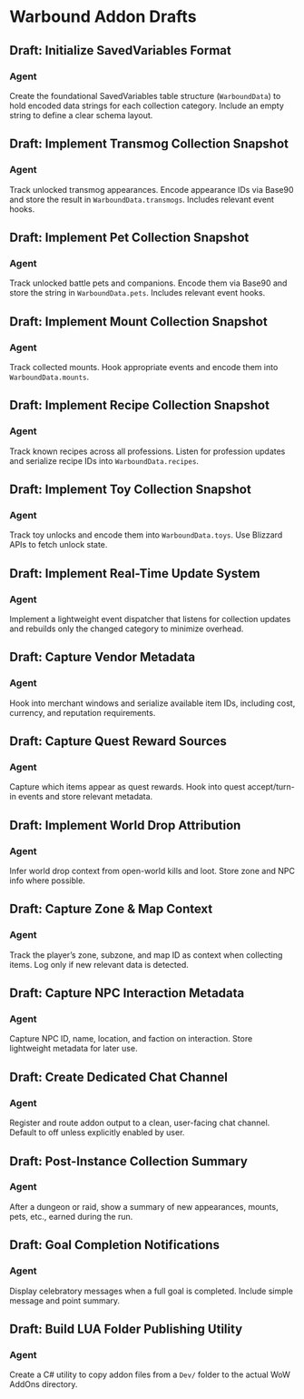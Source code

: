 # Warbound Addon Drafts

## Draft: Initialize SavedVariables Format
### Agent
Create the foundational SavedVariables table structure (`WarboundData`) to hold encoded data strings for each collection category. Include an empty string to define a clear schema layout.

## Draft: Implement Transmog Collection Snapshot
### Agent
Track unlocked transmog appearances. Encode appearance IDs via Base90 and store the result in `WarboundData.transmogs`. Includes relevant event hooks.

## Draft: Implement Pet Collection Snapshot
### Agent
Track unlocked battle pets and companions. Encode them via Base90 and store the string in `WarboundData.pets`. Includes relevant event hooks.

## Draft: Implement Mount Collection Snapshot
### Agent
Track collected mounts. Hook appropriate events and encode them into `WarboundData.mounts`.

## Draft: Implement Recipe Collection Snapshot
### Agent
Track known recipes across all professions. Listen for profession updates and serialize recipe IDs into `WarboundData.recipes`.

## Draft: Implement Toy Collection Snapshot
### Agent
Track toy unlocks and encode them into `WarboundData.toys`. Use Blizzard APIs to fetch unlock state.

## Draft: Implement Real-Time Update System
### Agent
Implement a lightweight event dispatcher that listens for collection updates and rebuilds only the changed category to minimize overhead.

## Draft: Capture Vendor Metadata
### Agent
Hook into merchant windows and serialize available item IDs, including cost, currency, and reputation requirements.

## Draft: Capture Quest Reward Sources
### Agent
Capture which items appear as quest rewards. Hook into quest accept/turn-in events and store relevant metadata.

## Draft: Implement World Drop Attribution
### Agent
Infer world drop context from open-world kills and loot. Store zone and NPC info where possible.

## Draft: Capture Zone & Map Context
### Agent
Track the player’s zone, subzone, and map ID as context when collecting items. Log only if new relevant data is detected.

## Draft: Capture NPC Interaction Metadata
### Agent
Capture NPC ID, name, location, and faction on interaction. Store lightweight metadata for later use.

## Draft: Create Dedicated Chat Channel
### Agent
Register and route addon output to a clean, user-facing chat channel. Default to off unless explicitly enabled by user.

## Draft: Post-Instance Collection Summary
### Agent
After a dungeon or raid, show a summary of new appearances, mounts, pets, etc., earned during the run.

## Draft: Goal Completion Notifications
### Agent
Display celebratory messages when a full goal is completed. Include simple message and point summary.

## Draft: Build LUA Folder Publishing Utility
### Agent
Create a C# utility to copy addon files from a `Dev/` folder to the actual WoW AddOns directory.

